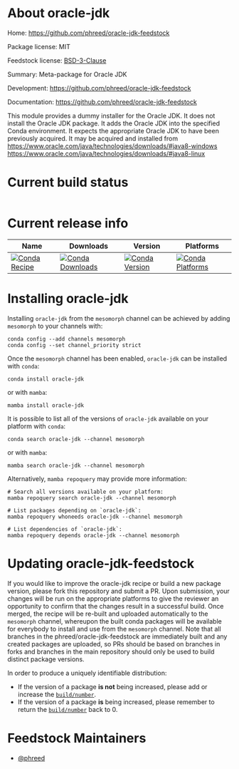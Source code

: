 About oracle-jdk
================

Home: https://github.com/phreed/oracle-jdk-feedstock

Package license: MIT

Feedstock license: [BSD-3-Clause](https://github.com/phreed/oracle-jdk-feedstock/blob/master/LICENSE.txt)

Summary: Meta-package for Oracle JDK

Development: https://github.com/phreed/oracle-jdk-feedstock

Documentation: https://github.com/phreed/oracle-jdk-feedstock

This module provides a dummy installer for the Oracle JDK.
It does not install the Oracle JDK package.
It adds the Oracle JDK into the specified Conda environment.
It expects the appropriate Oracle JDK to have been previously acquired.
It may be acquired and installed from
https://www.oracle.com/java/technologies/downloads/#java8-windows
https://www.oracle.com/java/technologies/downloads/#java8-linux


Current build status
====================


<table>
</table>

Current release info
====================

| Name | Downloads | Version | Platforms |
| --- | --- | --- | --- |
| [![Conda Recipe](https://img.shields.io/badge/recipe-oracle--jdk-green.svg)](https://anaconda.org/mesomorph/oracle-jdk) | [![Conda Downloads](https://img.shields.io/conda/dn/mesomorph/oracle-jdk.svg)](https://anaconda.org/mesomorph/oracle-jdk) | [![Conda Version](https://img.shields.io/conda/vn/mesomorph/oracle-jdk.svg)](https://anaconda.org/mesomorph/oracle-jdk) | [![Conda Platforms](https://img.shields.io/conda/pn/mesomorph/oracle-jdk.svg)](https://anaconda.org/mesomorph/oracle-jdk) |

Installing oracle-jdk
=====================

Installing `oracle-jdk` from the `mesomorph` channel can be achieved by adding `mesomorph` to your channels with:

```
conda config --add channels mesomorph
conda config --set channel_priority strict
```

Once the `mesomorph` channel has been enabled, `oracle-jdk` can be installed with `conda`:

```
conda install oracle-jdk
```

or with `mamba`:

```
mamba install oracle-jdk
```

It is possible to list all of the versions of `oracle-jdk` available on your platform with `conda`:

```
conda search oracle-jdk --channel mesomorph
```

or with `mamba`:

```
mamba search oracle-jdk --channel mesomorph
```

Alternatively, `mamba repoquery` may provide more information:

```
# Search all versions available on your platform:
mamba repoquery search oracle-jdk --channel mesomorph

# List packages depending on `oracle-jdk`:
mamba repoquery whoneeds oracle-jdk --channel mesomorph

# List dependencies of `oracle-jdk`:
mamba repoquery depends oracle-jdk --channel mesomorph
```




Updating oracle-jdk-feedstock
=============================

If you would like to improve the oracle-jdk recipe or build a new
package version, please fork this repository and submit a PR. Upon submission,
your changes will be run on the appropriate platforms to give the reviewer an
opportunity to confirm that the changes result in a successful build. Once
merged, the recipe will be re-built and uploaded automatically to the
`mesomorph` channel, whereupon the built conda packages will be available for
everybody to install and use from the `mesomorph` channel.
Note that all branches in the phreed/oracle-jdk-feedstock are
immediately built and any created packages are uploaded, so PRs should be based
on branches in forks and branches in the main repository should only be used to
build distinct package versions.

In order to produce a uniquely identifiable distribution:
 * If the version of a package **is not** being increased, please add or increase
   the [``build/number``](https://docs.conda.io/projects/conda-build/en/latest/resources/define-metadata.html#build-number-and-string).
 * If the version of a package **is** being increased, please remember to return
   the [``build/number``](https://docs.conda.io/projects/conda-build/en/latest/resources/define-metadata.html#build-number-and-string)
   back to 0.

Feedstock Maintainers
=====================

* [@phreed](https://github.com/phreed/)

